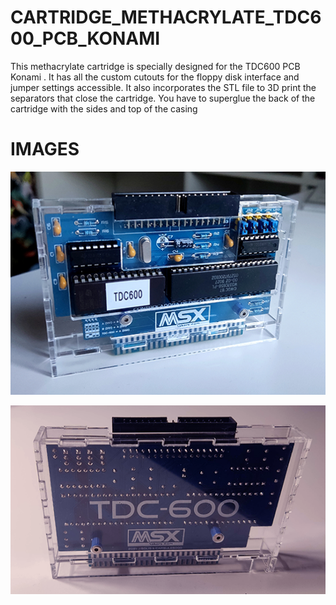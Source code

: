 # CARTRIDGE_METHACRYLATE_TDC600_PCB_KONAMI

This methacrylate cartridge is specially designed for the TDC600 PCB Konami . It has all the custom cutouts for the floppy disk interface and jumper settings accessible. It also incorporates the STL file to 3D print the separators that close the cartridge. You have to superglue the back of the cartridge with the sides and top of the casing

# IMAGES

![Alt text](https://github.com/capsule5000/CARTRIDGE_METHACRYLATE_TDC600_PCB_KONAMI/blob/main/Images/front_tdc600.png)

![Alt text](https://github.com/capsule5000/CARTRIDGE_METHACRYLATE_TDC600_PCB_KONAMI/blob/main/Images/rear_tdc600.png)
